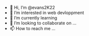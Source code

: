 - 👋 Hi, I’m @evans2K22
- 👀 I’m interested in web devloppment
- 🌱 I’m currently learning 
- 💞️ I’m looking to collaborate on ...
- 📫 How to reach me ...

<!---
evans2K22/evans2K22 is a ✨ special ✨ repository because its `README.md` (this file) appears on your GitHub profile.
You can click the Preview link to take a look at your changes.
--->
